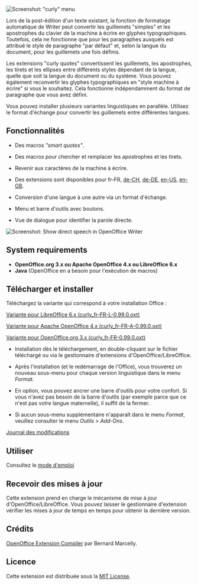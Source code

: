 ![Screenshot: "curly" menu](Screenshots/Menu-fr.png)

Lors de la post-édition d'un texte existant, la fonction de formatage automatique de Writer peut convertir les guillemets "simples" et les apostrophes du clavier de la machine à écrire en glyphes typographiques. Toutefois, cela ne fonctionne que pour les paragraphes auxquels est attribué le style de paragraphe "par défaut" et, selon la langue du document, pour les guillemets une fois définis. 

Les extensions "curly quotes" convertissent les guillemets, les apostrophes, les tirets et les ellipses entre différents styles dépendant de la langue, quelle que soit la langue du document ou du système. Vous pouvez également reconvertir les glyphes  typographiques en "style machine à écrire" si vous le souhaitez. Cela fonctionne indépendamment du format de paragraphe que vous avez défini.

Vous pouvez installer plusieurs variantes linguistiques en parallèle. Utilisez le format d'échange pour convertir les guillemets entre différentes langues.

## Fonctionnalités

* Des macros _"smart quotes"_.

* Des macros pour chercher et remplacer les apostrophes et les tirets.

* Revenir aux caractères de la machine à écrire.

* Des extensions sont disponibles pour 
 fr-FR, 
 [de-CH](https://peter88213.github.io/curly-de-CH), 
 [de-DE](https://peter88213.github.io/curly-de-DE), 
 [en-US](https://peter88213.github.io/curly-en-US), 
 [en-GB](https://peter88213.github.io/curly-en-GB).

* Conversion d'une langue à une autre via un format d'échange.

* Menu et barre d'outils avec boutons.

* Vue de dialogue pour identifier la parole directe.

![Screenshot: Show direct speech in OpenOffice Writer](Screenshots/DirectSpeech-fr.png)

## System requirements

* __OpenOffice.org 3.x ou Apache OpenOffice 4.x ou LibreOffice 6.x__
* __Java__ (OpenOffice en a besoin pour l'exécution de macros)

## Télécharger et installer

Téléchargez la variante qui correspond à votre installation Office :

[Variante pour LibreOffice 6.x (curly_fr-FR-L-0.99.0.oxt)](https://raw.githubusercontent.com/peter88213/curly-fr-FR/master/curly_fr-FR-L-0.99.0.oxt)

[Variante pour Apache OpenOffice 4.x (curly_fr-FR-A-0.99.0.oxt)](https://raw.githubusercontent.com/peter88213/curly-fr-FR/master/curly_fr-FR-A-0.99.0.oxt)

[Variante pour OpenOffice.org 3.x (curly_fr-FR-0.99.0.oxt)](https://raw.githubusercontent.com/peter88213/curly-fr-FR/master/curly_fr-FR-0.99.0.oxt)

* Installation dès le téléchargement, en double-cliquant sur le fichier téléchargé ou via le gestionnaire d'extensions d'OpenOffice/LibreOffice.

* Après l'installation (et le redémarrage de l'Office), vous trouverez un nouveau sous-menu pour chaque version linguistique dans le menu *Format*.

* En option, vous pouvez ancrer une barre d'outils pour votre confort. Si vous n'avez pas besoin de la barre d'outils (par exemple parce que ce n'est pas votre langue maternelle), il suffit de la fermer.

* Si aucun sous-menu supplémentaire n'apparaît dans le menu *Format*, veuillez consulter le menu *Outils > Add-Ons*.

[Journal des modifications](changelog)

## Utiliser

Consultez le [mode d'emploi](usage)

## Recevoir des mises à jour

Cette extension prend en charge le mécanisme de mise à jour d'OpenOffice/LibreOffice. Vous pouvez laisser le gestionnaire d'extension vérifier les mises à jour de temps en temps pour obtenir la dernière version. 

## Crédits

[OpenOffice Extension Compiler](https://wiki.openoffice.org/wiki/Extensions_Packager#Extension_Compiler) par Bernard Marcelly.

## Licence

Cette extension est distribuée sous la [MIT License](http://www.opensource.org/licenses/mit-license.php).